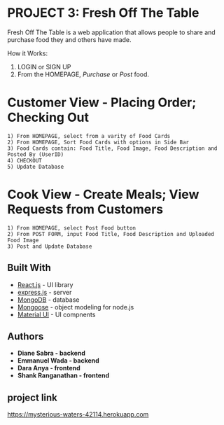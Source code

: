 # PROJECT 3: Fresh Off The Table

Fresh Off The Table is a web application that allows people to share and purchase food they and others have made.

How it Works:

1) LOGIN or SIGN UP
2) From the HOMEPAGE, *Purchase* or *Post* food.
# Customer View - Placing Order; Checking Out
    1) From HOMEPAGE, select from a varity of Food Cards
    2) From HOMEPAGE, Sort Food Cards with options in Side Bar
    3) Food Cards contain: Food Title, Food Image, Food Description and Posted By (UserID)
    4) CHECKOUT
    5) Update Database

# Cook View - Create Meals; View Requests from Customers
    1) From HOMEPAGE, select Post Food button
    2) From POST FORM, input Food Title, Food Description and Uploaded Food Image
    3) Post and Update Database
          
## Built With

* [React.js](https://reactjs.org/) - UI library
* [express.js](https://expressjs.com) - server
* [MongoDB](https://docs.mongodb.com/) - database
* [Mongoose](https://mongoosejs.com/) - object modeling for node.js
* [Material UI](https://material-ui.com) - UI compnents

## Authors

* **Diane Sabra - backend** 
* **Emmanuel Wada - backend** 
* **Dara Anya - frontend** 
* **Shank Ranganathan - frontend** 

## project link

https://mysterious-waters-42114.herokuapp.com
